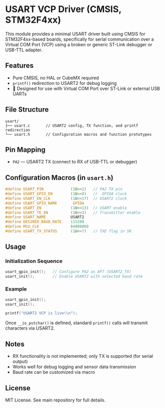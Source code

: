# USART VCP Driver (CMSIS, STM32F4xx)

This module provides a minimal USART driver built using CMSIS for STM32F4xx-based boards, specifically for serial communication over a Virtual COM Port (VCP) using a broken or generic ST-Link debugger or USB-TTL adapter.

## Features

- Pure CMSIS, no HAL or CubeMX required
- `printf()` redirection to USART2 for debug logging
- 🔌 Designed for use with Virtual COM Port over ST-Link or external USB UARTs

## File Structure

```
usart/
├── usart.c       // USART2 config, TX function, and printf redirection
└── usart.h       // Configuration macros and function prototypes
```

## Pin Mapping

- `PA2` — USART2 TX (connect to RX of USB-TTL or debugger)

## Configuration Macros (in `usart.h`)

```c
#define USART_PIN            (1U<<2)   // PA2 TX pin
#define USART_GPIO_EN        (1U<<0)   //  GPIOA clock
#define USART_EN_CLK         (1U<<17)  // USART2 clock
#define USART_GPIO_NAME       GPIOA
#define USART_EN             (1U<<13)  // USART enable
#define USART_TE_EN          (1U<<3)   // Transmitter enable
#define USART_NAME           USART2
#define DESIRED_BAUD_RATE    115200
#define MCU_CLK              84000000
#define USART_TX_STATUS      (1U<<7)   // TXE flag in SR
```

## Usage

### Initialization Sequence

```c
usart_gpio_init();   // Configure PA2 as AF7 (USART2_TX)
usart_init();        // Enable USART2 with selected baud rate
```

### Example

```c
usart_gpio_init();
usart_init();

printf("USART2 VCP is live!\n");
```

Once `__io_putchar()` is defined, standard `printf()` calls will transmit characters via USART2.

## Notes

- RX functionality is not implemented; only TX is supported (for serial output)
- Works well for debug logging and sensor data transmission
- Baud rate can be customized via macro

## License

MIT License. See main repository for full details.

